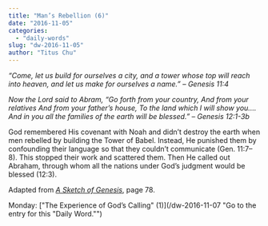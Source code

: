 ```yaml
---
title: "Man’s Rebellion (6)"
date: "2016-11-05"
categories: 
  - "daily-words"
slug: "dw-2016-11-05"
author: "Titus Chu"
---
```


_“Come, let us build for ourselves a city, and a tower whose top will reach into heaven, and let us make for ourselves a name.”_ _– Genesis 11:4_

_Now the Lord said to Abram,_ _“Go forth from your country,_ _And from your relatives_ _And from your father’s house,_ _To the land which I will show you...._ _And in you all the families of the earth will be blessed.”_ _– Genesis 12:1-3b_

God remembered His covenant with Noah and didn’t destroy the earth when men rebelled by building the Tower of Babel. Instead, He punished them by confounding their language so that they couldn’t communicate (Gen. 11:7–8). This stopped their work and scattered them. Then He called out Abraham, through whom all the nations under God’s judgment would be blessed (12:3).

Adapted from _[A Sketch of Genesis](/book-gen-sketch/ "Go to the listing for this book.")_, page 78.

Monday: ["The Experience of God’s Calling" (1)](/dw-2016-11-07 "Go to the entry for this "Daily Word."")
